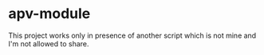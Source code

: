 # apv-module
This project works only in presence of another script which is not mine and I'm not allowed to share.
